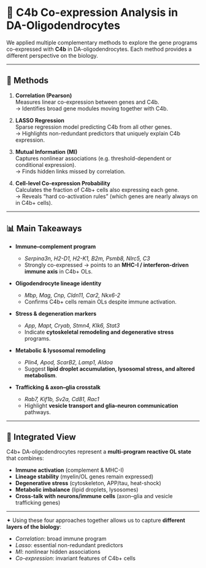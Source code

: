# 🧪 C4b Co-expression Analysis in DA-Oligodendrocytes

We applied multiple complementary methods to explore the gene programs co-expressed with **C4b** in DA-oligodendrocytes. Each method provides a different perspective on the biology.

---

## 🔬 Methods

1. **Correlation (Pearson)**  
   Measures linear co-expression between genes and C4b.  
   → Identifies broad gene modules moving together with C4b.

2. **LASSO Regression**  
   Sparse regression model predicting C4b from all other genes.  
   → Highlights non-redundant predictors that uniquely explain C4b expression.

3. **Mutual Information (MI)**  
   Captures nonlinear associations (e.g. threshold-dependent or conditional expression).  
   → Finds hidden links missed by correlation.

4. **Cell-level Co-expression Probability**  
   Calculates the fraction of C4b+ cells also expressing each gene.  
   → Reveals “hard co-activation rules” (which genes are nearly always on in C4b+ cells).

---

## 📊 Main Takeaways

- **Immune–complement program**  
  - *Serpina3n, H2-D1, H2-K1, B2m, Psmb8, Nlrc5, C3*  
  - Strongly co-expressed → points to an **MHC-I / interferon-driven immune axis** in C4b+ OLs.

- **Oligodendrocyte lineage identity**  
  - *Mbp, Mag, Cnp, Cldn11, Car2, Nkx6-2*  
  - Confirms C4b+ cells remain OLs despite immune activation.

- **Stress & degeneration markers**  
  - *App, Mapt, Cryab, Stmn4, Klk6, Stat3*  
  - Indicate **cytoskeletal remodeling and degenerative stress** programs.

- **Metabolic & lysosomal remodeling**  
  - *Plin4, Apod, ScarB2, Lamp1, Aldoa*  
  - Suggest **lipid droplet accumulation, lysosomal stress, and altered metabolism**.

- **Trafficking & axon–glia crosstalk**  
  - *Rab7, Kif1b, Sv2a, Cd81, Rac1*  
  - Highlight **vesicle transport and glia–neuron communication** pathways.

---

## 🧩 Integrated View

C4b+ DA-oligodendrocytes represent a **multi-program reactive OL state** that combines:

- **Immune activation** (complement & MHC-I)  
- **Lineage stability** (myelin/OL genes remain expressed)  
- **Degenerative stress** (cytoskeleton, APP/tau, heat-shock)  
- **Metabolic imbalance** (lipid droplets, lysosomes)  
- **Cross-talk with neurons/immune cells** (axon–glia and vesicle trafficking genes)

---

✦ Using these four approaches together allows us to capture **different layers of the biology**:  
- *Correlation*: broad immune program  
- *Lasso*: essential non-redundant predictors  
- *MI*: nonlinear hidden associations  
- *Co-expression*: invariant features of C4b+ cells
